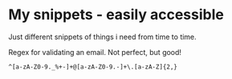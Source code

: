 # My snippets - easily accessible 
Just different snippets of things i need from time to time.

Regex for validating an email. Not perfect, but good!
```
^[a-zA-Z0-9._%+-]+@[a-zA-Z0-9.-]+\.[a-zA-Z]{2,}
```
